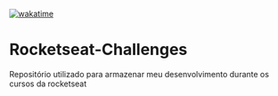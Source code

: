 [![wakatime](https://wakatime.com/badge/github/Acanixz/Rocketseat-Challenges.svg?style=for-the-badge)](https://wakatime.com/badge/github/Acanixz/Rocketseat-Challenges)
# Rocketseat-Challenges
 Repositório utilizado para armazenar meu desenvolvimento durante os cursos da rocketseat
